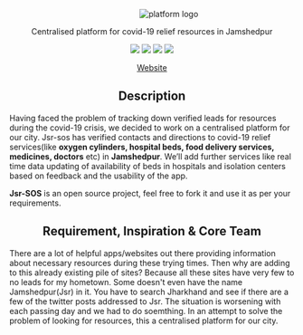 <p align="center">
    <img style="margin: 0 0 0 60px" src="" alt="platform logo"/>
</p>

<p align="center">
Centralised platform for covid-19 relief resources in Jamshedpur
</p>


<p align="center">
  <img src="https://camo.githubusercontent.com/fff9737fa823a9c62e19a8f3a3a8f6e3268a310164027b4707ac038ef77556d0/68747470733a2f2f696d672e736869656c64732e696f2f62616467652f52656163742532302d2532333631444146422e7376673f267374796c653d666f722d7468652d6261646765266c6f676f3d5265616374266c6f676f436f6c6f723d7768697465"/>
  <img src="https://camo.githubusercontent.com/2efe24dd702eb49b97c4be01880911b922d5b46bfdf22d64daaafe7fa71332a5/68747470733a2f2f696d672e736869656c64732e696f2f62616467652f52656163745f526f757465722532302d2532334341343234352e7376673f267374796c653d666f722d7468652d6261646765266c6f676f3d5265616374253230526f75746572266c6f676f436f6c6f723d7768697465"/>
  <img src="https://camo.githubusercontent.com/53401eae88745253d3df5b8283be4ac7e93414a180133a86e0aa968af0356e10/68747470733a2f2f696d672e736869656c64732e696f2f62616467652f46697265626173652532302d2532334646434132382e7376673f267374796c653d666f722d7468652d6261646765266c6f676f3d4669726562617365266c6f676f436f6c6f723d7768697465"/>  
  <img src="https://camo.githubusercontent.com/caf9d3251680e742d78d1caf78b151140a3498a8cbd6b0877246c1f5217743fc/68747470733a2f2f696d672e736869656c64732e696f2f62616467652f4669676d612532302d2532334632344531452e7376673f267374796c653d666f722d7468652d6261646765266c6f676f3d4669676d61266c6f676f436f6c6f723d7768697465"/>

</p>

<p align="center">
  <a style="padding: 0 10px;" target="#" href="https://indie-threads.netlify.app/">Website</a>
</p>



<h2 align="center" style="font-weight:bold">Description</h2>

Having faced the problem of tracking down verified leads for resources during the covid-19 crisis, we decided to work on a centralised platform for our city. Jsr-sos has verified contacts and directions to covid-19 relief services(like **oxygen cylinders, hospital beds, food delivery services, medicines, doctors** etc) in **Jamshedpur**. We’ll add further services like real time data updating of availability of beds in hospitals and isolation centers based on feedback and the usability of the app.

**Jsr-SOS** is an open source project, feel free to fork it and use it as per your requirements.

<h2 align="center" style="font-weight:bold" id="contributing">Requirement, Inspiration & Core Team</h2>

There are a lot of helpful apps/websites out there providing information about necessary resources during these trying times. Then why are adding to this already existing pile of sites? Because all these sites have very few to no leads for my hometown. Some doesn't even have the name Jamshedpur(Jsr) in it. You have to search Jharkhand and see if there are a few of the twitter posts addressed to Jsr. The situation is worsening with each passing day and we had to do soemthing. In an attempt to solve the problem of looking for resources, this a centralised platform for our city.

